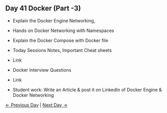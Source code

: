 ## Day 41 Docker (Part -3)

  - Explain the Docker Engine Networking, 
  - Hands on Docker Networking with Namespaces
  - Explain the Docker Compose with Docker file

 
  - Today Sessions Notes, Important Cheat sheets 
  - Link
  - Docker Interview Questions
  - Link


  - Student work: Write an Article & post it on LinkedIn of Docker Engine & Docker Networking

 [← Previous Day](../day40/README.md) | [Next Day →](../day42/README.md)
